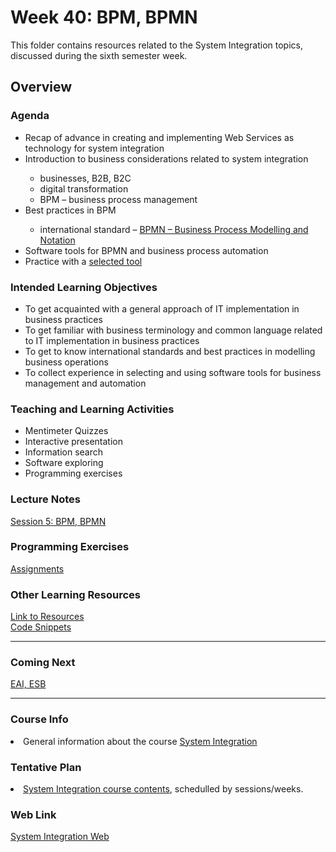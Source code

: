 # Week 40: BPM, BPMN
This folder contains resources related to the System Integration topics, discussed during the sixth semester week.	
<h2>Overview</h2>
<h3>Agenda</h3>
<ul>
	<li>Recap of advance in creating and implementing Web Services as technology for system integration</li>
  <li>Introduction to business considerations related to system integration</li>
  <ul>
  		<li>businesses, B2B, B2C</li>
		  <li>digital transformation</li>
    <li>BPM – business process management</li>
	</ul>  
	<li>Best practices in BPM</li>
	   <ul>
        <li>international standard – <a href="http://www.bpmn.org/">BPMN – Business Process Modelling and Notation</a></li>
	   </ul>  		
  <li>Software tools for BPMN and business process automation</li> 
  <li>Practice with a <a href="https://camunda.com/">selected tool</a></li>
</ul>

<h3>Intended Learning Objectives</h3>
<ul>
	<li>To get acquainted with a general approach of IT implementation in business practices</li>
	<li>To get familiar with business terminology and common language related to IT implementation in business practices</li>
	<li>To get to know international standards and best practices in modelling business operations</li>
  <li>To collect experience in selecting and using software tools for business management and automation</li>
</ul>

<h3>Teaching and Learning Activities</h3>
<ul>
	<li>Mentimeter Quizzes</li>
	<li>Interactive presentation</li>
	<li>Information search</li>	
	<li>Software exploring</li>
  	<li>Programming exercises</li>
</ul>
 
<h3>Lecture Notes</h3>
<a href="https://cphbusiness.mrooms.net/pluginfile.php/286156/mod_resource/content/2/Session5BPM.pdf">Session 5: BPM, BPMN</a>
  
<h3>Programming Exercises</h3>
<a href="https://github.com/datsoftlyngby/soft2019fall-si/tree/master/docs/Sessions/Week40/Assignments/">Assignments</a> 
	
<h3>Other Learning Resources</h3>
<a href="https://github.com/datsoftlyngby/soft2019fall-si/tree/master/docs/Sessions/Week40/Resources/">Link to Resources</a><br>
<a href="https://github.com/datsoftlyngby/soft2019fall-si/tree/master/code">Code Snippets</a>

<hr>
<h3>Coming Next</h3>
<a href="https://datsoftlyngby.github.io/soft2019fall-si/Sessions/Week41/">EAI, ESB</a>
<hr>
<h3>Course Info</h3>
<li>General information about the course <a href="https://datsoftlyngby.github.io/soft2019fall/SI/course-info.html">System Integration</a></li>
<h3>Tentative Plan</h3>
<li><a href="https://datsoftlyngby.github.io/soft2019fall-si/Info/tentative-plan">System Integration course contents</a>, schedulled by sessions/weeks.</li>
<h3>Web Link</h3>
<a href="https://datsoftlyngby.github.io/soft2019fall-si">System Integration Web</a>
